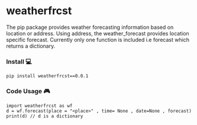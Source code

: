 #  weatherfrcst 



The pip package provides weather forecasting information based on location or address. Using address, the weather_forecast provides location specific forecast. Currently only one function is included i.e forecast which returns a dictionary.



### Install :computer:
```
pip install weatherfrcst==0.0.1
```

### Code Usage :video_game:
```
import weatherfrcst as wf
d = wf.forecast(place = "<place>" , time= None , date=None , forecast)
print(d) // d is a dictionary
```





